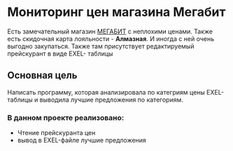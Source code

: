Мониторинг цен магазина Мегабит
====================================

Есть замечательный магазин [МЕГАБИТ](https://spb.megabitcomp.ru/) с неплохими ценами.
Также есть скидочная карта лояльности - **Алмазная**. И иногда с ней очень выгодно закупаться. Также там присутствует редактируемый прейскурант в виде EXEL- таблицы

Основная цель
--------------

Написать программу, которая анализировала по категриям цены EXEL- таблицы и выводила лучшие предложения по категориям.

### В данном проекте реализовано:

* Чтение прейскуранта цен
* вывод в EXEL-файле лучшие предложения
